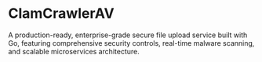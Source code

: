 # ClamCrawlerAV
A production-ready, enterprise-grade secure file upload service built with Go, featuring comprehensive security controls, real-time malware scanning, and scalable microservices architecture.

